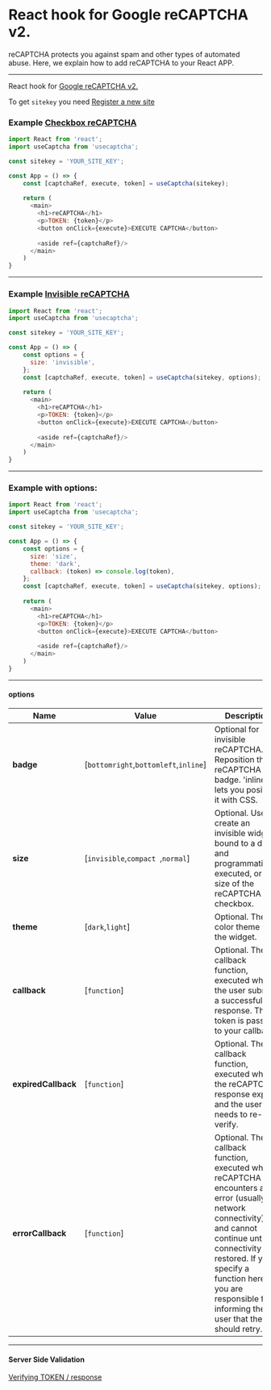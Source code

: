 # React hook for Google reCAPTCHA v2.

reCAPTCHA protects you against spam and other types of automated abuse. Here, we explain how to add reCAPTCHA to your React APP.
 ________________________________________________________
React hook for [Google reCAPTCHA v2.](https://developers.google.com/recaptcha/intro)

To get `sitekey` you need [Register a new site](https://www.google.com/recaptcha/admin/create)

### Example [Checkbox reCAPTCHA](https://developers.google.com/recaptcha/docs/display)
```javascript
import React from 'react';
import useCaptcha from 'usecaptcha';

const sitekey = 'YOUR_SITE_KEY'; 

const App = () => {
    const [captchaRef, execute, token] = useCaptcha(sitekey);
  
    return (
      <main>
        <h1>reCAPTCHA</h1>
        <p>TOKEN: {token}</p>
        <button onClick={execute}>EXECUTE CAPTCHA</button>
    
        <aside ref={captchaRef}/>
      </main>
    )
}
```

________________________________________________________

### Example [Invisible reCAPTCHA](https://developers.google.com/recaptcha/docs/invisible)
```javascript
import React from 'react';
import useCaptcha from 'usecaptcha';

const sitekey = 'YOUR_SITE_KEY'; 

const App = () => {
    const options = {
      size: 'invisible',
    }; 
    const [captchaRef, execute, token] = useCaptcha(sitekey, options);
    
    return (
      <main>
        <h1>reCAPTCHA</h1>
        <p>TOKEN: {token}</p>
        <button onClick={execute}>EXECUTE CAPTCHA</button>
    
        <aside ref={captchaRef}/>
      </main>
    )
}
```

________________________________________________________

### Example with options:
```javascript
import React from 'react';
import useCaptcha from 'usecaptcha';

const sitekey = 'YOUR_SITE_KEY'; 

const App = () => {
    const options = {
      size: 'size',
      theme: 'dark',
      callback: (token) => console.log(token),
    }; 
    const [captchaRef, execute, token] = useCaptcha(sitekey, options);
    
    return (
      <main>
        <h1>reCAPTCHA</h1>
        <p>TOKEN: {token}</p>
        <button onClick={execute}>EXECUTE CAPTCHA</button>
    
        <aside ref={captchaRef}/>
      </main>
    )
}
```

________________________________________________________

#### options
| Name | Value | Description |
| --- | --- | --- |
| **badge** | [`bottomright`,`bottomleft`,`inline`] | Optional for invisible reCAPTCHA. Reposition the reCAPTCHA badge. 'inline' lets you position it with CSS. |
| **size** | [`invisible`,`compact `,`normal`] | Optional. Used to create an invisible widget bound to a div and programmatically executed, or the size of the reCAPTCHA checkbox. |
| **theme** | [`dark`,`light`] | Optional. The color theme of the widget. |
| **callback** | [`function`] | Optional. The callback function, executed when the user submits a successful response. The token is passed to your callback. |
| **expiredCallback** | [`function`] | Optional. The callback function, executed when the reCAPTCHA response expires and the user needs to re-verify. |
| **errorCallback** | [`function`] | Optional. The callback function, executed when reCAPTCHA encounters an error (usually network connectivity) and cannot continue until connectivity is restored. If you specify a function here, you are responsible for informing the user that they should retry. |
 
 ________________________________________________________

#### Server Side Validation
[Verifying TOKEN / response](https://developers.google.com/recaptcha/docs/verify#api_request)

